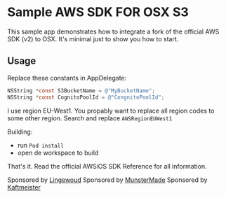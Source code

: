 # Sample AWS SDK FOR OSX S3

This sample app demonstrates how to integrate a fork of the official AWS
SDK (v2) to OSX. It's minimal just to show you how to start.

## Usage

Replace these constants in AppDelegate:

```objective-c
NSString *const S3BucketName = @"MyBucketName";
NSString *const CognitoPoolId = @"CongnitoPoolId";
```
I use region EU-West1. You propably want to replace all region codes to
some other region. Search and replace ```AWSRegionEUWest1```

Building:

* run ```Pod install```
* open de workspace to build

That's it. Read the official AWSiOS SDK Reference for all information.

Sponsored by [Lingewoud](http://www.lingewoud.com)
Sponsored by [MunsterMade](http://www.munstermade.com)
Sponsored by [Kaftmeister](http://www.kaftmeister.com)
